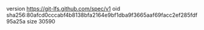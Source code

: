 version https://git-lfs.github.com/spec/v1
oid sha256:80afcd0cccabf4b8138bfa2164e9bf1dba9f3665aaf69facc2ef285fdf95a25a
size 30590
